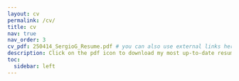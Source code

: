```yaml
---
layout: cv
permalink: /cv/
title: cv
nav: true
nav_order: 3
cv_pdf: 250414_SergioG_Resume.pdf # you can also use external links here
description: Click on the pdf icon to download my most up-to-date resume.  # This is a description of the page. You can modify it in '_pages/cv.md'. You can also change or remove the top pdf download button. added by segamej: see https://github.com/alshedivat/al-folio/discussions/806 for future reference 
toc:
  sidebar: left
---
```

